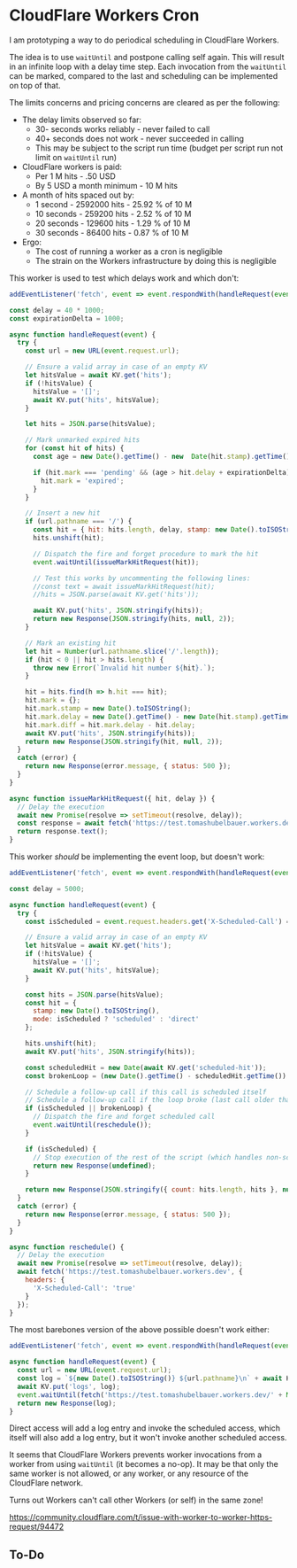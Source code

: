 # CloudFlare Workers Cron

I am prototyping a way to do periodical scheduling in CloudFlare Workers.

The idea is to use `waitUntil` and postpone calling self again.
This will result in an infinite loop with a delay time step.
Each invocation from the `waitUntil` can be marked, compared to the last
and scheduling can be implemented on top of that.

The limits concerns and pricing concerns are cleared as per the following:

- The delay limits observed so far:
  - 30- seconds works reliably - never failed to call
  - 40+ seconds does not work - never succeeded in calling
  - This may be subject to the script run time (budget per script run not limit on `waitUntil` run)
- CloudFlare workers is paid:
  - Per 1 M hits - .50 USD
  - By 5 USD a month minimum - 10 M hits
- A month of hits spaced out by:
  - 1 second - 2592000 hits - 25.92 % of 10 M
  - 10 seconds - 259200 hits - 2.52 % of 10 M
  - 20 seconds - 129600 hits - 1.29 % of 10 M
  - 30 seconds - 86400 hits - 0.87 % of 10 M
- Ergo:
  - The cost of running a worker as a cron is negligible
  - The strain on the Workers infrastructure by doing this is negligible

This worker is used to test which delays work and which don't:

```javascript
addEventListener('fetch', event => event.respondWith(handleRequest(event)));

const delay = 40 * 1000;
const expirationDelta = 1000;

async function handleRequest(event) {
  try {
    const url = new URL(event.request.url);

    // Ensure a valid array in case of an empty KV
    let hitsValue = await KV.get('hits');
    if (!hitsValue) {
      hitsValue = '[]';
      await KV.put('hits', hitsValue);
    }

    let hits = JSON.parse(hitsValue);

    // Mark unmarked expired hits
    for (const hit of hits) {
      const age = new Date().getTime() - new  Date(hit.stamp).getTime();

      if (hit.mark === 'pending' && (age > hit.delay + expirationDelta)) {
        hit.mark = 'expired';
      }
    }

    // Insert a new hit
    if (url.pathname === '/') {
      const hit = { hit: hits.length, delay, stamp: new Date().toISOString(), mark: 'pending' };
      hits.unshift(hit);

      // Dispatch the fire and forget procedure to mark the hit
      event.waitUntil(issueMarkHitRequest(hit));

      // Test this works by uncommenting the following lines:
      //const text = await issueMarkHitRequest(hit);
      //hits = JSON.parse(await KV.get('hits'));

      await KV.put('hits', JSON.stringify(hits));
      return new Response(JSON.stringify(hits, null, 2));
    }

    // Mark an existing hit
    let hit = Number(url.pathname.slice('/'.length));
    if (hit < 0 || hit > hits.length) {
      throw new Error(`Invalid hit number ${hit}.`);
    }

    hit = hits.find(h => h.hit === hit);
    hit.mark = {};
    hit.mark.stamp = new Date().toISOString();
    hit.mark.delay = new Date().getTime() - new Date(hit.stamp).getTime();
    hit.mark.diff = hit.mark.delay - hit.delay;
    await KV.put('hits', JSON.stringify(hits));
    return new Response(JSON.stringify(hit, null, 2));
  }
  catch (error) {
    return new Response(error.message, { status: 500 });
  }
}

async function issueMarkHitRequest({ hit, delay }) {
  // Delay the execution
  await new Promise(resolve => setTimeout(resolve, delay));
  const response = await fetch('https://test.tomashubelbauer.workers.dev/' + hit);
  return response.text();
}
```

This worker _should_ be implementing the event loop, but doesn't work:

```javascript
addEventListener('fetch', event => event.respondWith(handleRequest(event)));

const delay = 5000;

async function handleRequest(event) {
  try {
    const isScheduled = event.request.headers.get('X-Scheduled-Call') === 'true';

    // Ensure a valid array in case of an empty KV
    let hitsValue = await KV.get('hits');
    if (!hitsValue) {
      hitsValue = '[]';
      await KV.put('hits', hitsValue);
    }

    const hits = JSON.parse(hitsValue);
    const hit = {
      stamp: new Date().toISOString(),
      mode: isScheduled ? 'scheduled' : 'direct'
    };

    hits.unshift(hit);
    await KV.put('hits', JSON.stringify(hits));

    const scheduledHit = new Date(await KV.get('scheduled-hit'));
    const brokenLoop = (new Date().getTime() - scheduledHit.getTime()) > delay + 1000;

    // Schedule a follow-up call if this call is scheduled itself
    // Schedule a follow-up call if the loop broke (last call older than delay + epsilon)
    if (isScheduled || brokenLoop) {
      // Dispatch the fire and forget scheduled call
      event.waitUntil(reschedule());
    }

    if (isScheduled) {
      // Stop execution of the rest of the script (which handles non-scheduled hits)
      return new Response(undefined);
    }

    return new Response(JSON.stringify({ count: hits.length, hits }, null, 2));
  }
  catch (error) {
    return new Response(error.message, { status: 500 });
  }
}

async function reschedule() {
  // Delay the execution
  await new Promise(resolve => setTimeout(resolve, delay));
  await fetch('https://test.tomashubelbauer.workers.dev', {
    headers: {
      'X-Scheduled-Call': 'true'
    }
  });
}
```

The most barebones version of the above possible doesn't work either:

```javascript
addEventListener('fetch', event => event.respondWith(handleRequest(event)));

async function handleRequest(event) {
  const url = new URL(event.request.url);
  const log = `${new Date().toISOString()} ${url.pathname}\n` + await KV.get('logs');
  await KV.put('logs', log);
  event.waitUntil(fetch('https://test.tomashubelbauer.workers.dev/' + Math.random()));
  return new Response(log);
}
```

Direct access will add a log entry and invoke the scheduled access, which itself will
also add a log entry, but it won't invoke another scheduled access.

It seems that CloudFlare Workers prevents worker invocations from a worker from using
`waitUntil` (it becomes a no-op). It may be that only the same worker is not allowed,
or any worker, or any resource of the CloudFlare network.

Turns out Workers can't call other Workers (or self) in the same zone!

https://community.cloudflare.com/t/issue-with-worker-to-worker-https-request/94472

## To-Do
